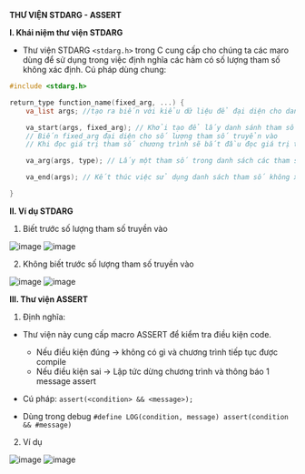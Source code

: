**THƯ VIỆN STDARG - ASSERT**

**I. Khái niệm thư viện STDARG**

* Thư viện STDARG ```<stdarg.h>``` trong C cung cấp cho chúng ta các maro dùng để sử dụng trong việc định nghĩa các hàm có số lượng tham số không xác định. Cú pháp dùng chung:

```c
#include <stdarg.h>

return_type function_name(fixed_arg, ...) {
    va_list args; //tạo ra biến với kiểu dữ liệu để đại diện cho danh sách các tham số

    va_start(args, fixed_arg); // Khởi tạo để lấy danh sánh tham số và báo cho chương trình biết bắt đầu từ đâu.
    // Biến fixed_arg đại diện cho số lượng tham số truyển vào
    // Khi đọc giá trị tham số chương trình sẽ bắt đầu đọc giá trị tham số ngay sau biến fixed_arg

    va_arg(args, type); // Lấy một tham số trong danh sách các tham số không xác định chuyển về data type chỉ định

    va_end(args); // Kết thúc việc sử dụng danh sách tham số không xác định

}
```
**II. Ví dụ STDARG**

1. Biết trước số lượng tham số truyền vào

![image](https://github.com/user-attachments/assets/7075e333-2e5b-42af-be3b-1d9ebf227a3a)  ![image](https://github.com/user-attachments/assets/68fa9636-ec1d-47a3-a878-a4b772603c4a)

2. Không biết trước số lượng tham số truyền vào

![image](https://github.com/user-attachments/assets/868bad46-bc63-40a0-a461-2644b48655c7)    ![image](https://github.com/user-attachments/assets/ae6f1d86-4311-4ed7-a63d-94170eabfc3f)

**III. Thư viện ASSERT**

1. Định nghĩa:

- Thư viện này cung cấp macro ASSERT để kiểm tra điều kiện code.
    + Nếu điều kiện đúng -> không có gì và chương trình tiếp tục được compile
    + Nếu điều kiện sai -> Lập tức dừng chương trình và thông báo 1 message assert

- Cú pháp: ```assert(<condition> && <message>);```

- Dùng trong debug ```#define LOG(condition, message) assert(condition && #message)```

2. Ví dụ

![image](https://github.com/user-attachments/assets/fbe92caa-d25c-453f-af48-843777a1c30c)     ![image](https://github.com/user-attachments/assets/efcd0ca9-3d87-47d3-a668-c934f27abf45)

